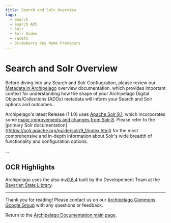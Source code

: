 ```yaml
---
title: Search and Solr Overview
tags:
  - Search
  - Search API
  - Solr
  - Solr Index
  - Facets
  - Strawberry Key Name Providers
---
```


# Search and Solr Overview

Before diving into any Search and Solr Confiugration, please review our [Metadata in Archipelago](metadatainarchipelago.md) overview documentation, which provides important context for understanding how the shape of your Archipelago Digital Objects/Collections (ADOs) metadata will inform your Search and Solr options and outcomes.

Archipelago's latest Release (1.1.0) uses [Apache Solr 9.1](https://solr.apache.org/guide/solr/9_1/index.html), which incorporates some [major improvements and changes from Solr 8](https://solr.apache.org/guide/solr/9_1/upgrade-notes/major-changes-in-solr-9.html). Please refer to the [primary Solr documentation]((https://solr.apache.org/guide/solr/9_1/index.html) for the most comprehensive and in-depth information about Solr's wide breadth of functionality and configuration options.

...

## OCR Highlights

Archipelago uses the also in[v0.8.4](https://github.com/dbmdz/solr-ocrhighlighting/releases/tag/wip) built by the Developement Team at the [Bavarian State Library](https://github.com/dbmdz).


___

Thank you for reading! Please contact us on our [Archipelago Commons Google Group](https://groups.google.com/forum/#!forum/archipelago-commons) with any questions or feedback.

Return to the [Archipelago Documentation main page](index.md).